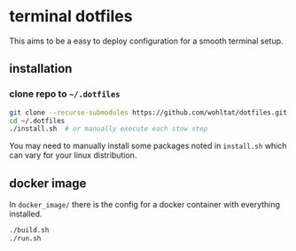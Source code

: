 # terminal dotfiles

This aims to be a easy to deploy configuration for a smooth terminal setup.

## installation

### clone repo to `~/.dotfiles`

``` bash
git clone --recurse-submodules https://github.com/wohltat/dotfiles.git ~/.dotfiles
cd ~/.dotfiles
./install.sh  # or manually execute each stow step
```

You may need to manually install some packages noted in `install.sh` which can vary for your linux distribution.

## docker image

In `docker_image/` there is the config for a docker container with everything installed.

``` bash
./build.sh
./run.sh
```
